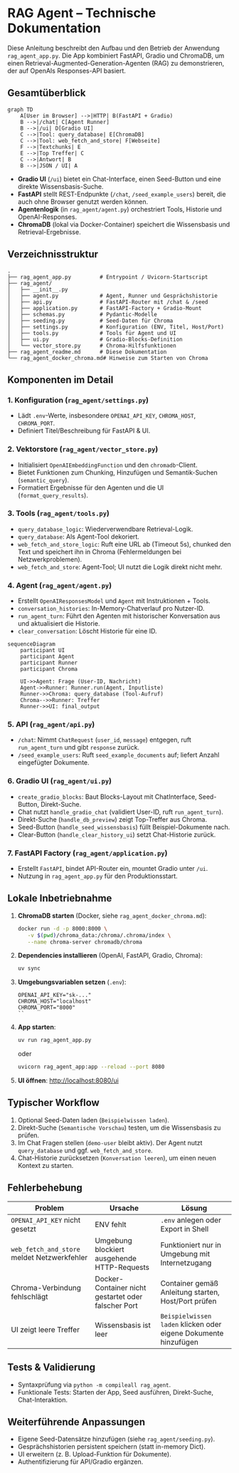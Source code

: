 # RAG Agent – Technische Dokumentation

Diese Anleitung beschreibt den Aufbau und den Betrieb der Anwendung `rag_agent_app.py`. Die App kombiniert FastAPI, Gradio und ChromaDB, um einen Retrieval-Augmented-Generation-Agenten (RAG) zu demonstrieren, der auf OpenAIs Responses-API basiert.

## Gesamtüberblick

```mermaid
graph TD
    A[User im Browser] -->|HTTP| B(FastAPI + Gradio)
    B -->|/chat| C[Agent Runner]
    B -->|/ui| D[Gradio UI]
    C -->|Tool: query_database| E[ChromaDB]
    C -->|Tool: web_fetch_and_store| F[Webseite]
    F -->|Textchunks| E
    E -->|Top Treffer| C
    C -->|Antwort| B
    B -->|JSON / UI| A
```

- **Gradio UI** (`/ui`) bietet ein Chat-Interface, einen Seed-Button und eine direkte Wissensbasis-Suche.
- **FastAPI** stellt REST-Endpunkte (`/chat`, `/seed_example_users`) bereit, die auch ohne Browser genutzt werden können.
- **Agentenlogik** (in `rag_agent/agent.py`) orchestriert Tools, Historie und OpenAI-Responses.
- **ChromaDB** (lokal via Docker-Container) speichert die Wissensbasis und Retrieval-Ergebnisse.

## Verzeichnisstruktur

```
.
├── rag_agent_app.py         # Entrypoint / Uvicorn-Startscript
├── rag_agent/
│   ├── __init__.py
│   ├── agent.py             # Agent, Runner und Gesprächshistorie
│   ├── api.py               # FastAPI-Router mit /chat & /seed
│   ├── application.py       # FastAPI-Factory + Gradio-Mount
│   ├── schemas.py           # Pydantic-Modelle
│   ├── seeding.py           # Seed-Daten für Chroma
│   ├── settings.py          # Konfiguration (ENV, Titel, Host/Port)
│   ├── tools.py             # Tools für Agent und UI
│   ├── ui.py                # Gradio-Blocks-Definition
│   └── vector_store.py      # Chroma-Hilfsfunktionen
├── rag_agent_readme.md      # Diese Dokumentation
└── rag_agent_docker_chroma.md# Hinweise zum Starten von Chroma
```

## Komponenten im Detail

### 1. Konfiguration (`rag_agent/settings.py`)
- Lädt `.env`-Werte, insbesondere `OPENAI_API_KEY`, `CHROMA_HOST`, `CHROMA_PORT`.
- Definiert Titel/Beschreibung für FastAPI & UI.

### 2. Vektorstore (`rag_agent/vector_store.py`)
- Initialisiert `OpenAIEmbeddingFunction` und den `chromadb`-Client.
- Bietet Funktionen zum Chunking, Hinzufügen und Semantik-Suchen (`semantic_query`).
- Formatiert Ergebnisse für den Agenten und die UI (`format_query_results`).

### 3. Tools (`rag_agent/tools.py`)
- `query_database_logic`: Wiederverwendbare Retrieval-Logik.
- `query_database`: Als Agent-Tool dekoriert.
- `web_fetch_and_store_logic`: Ruft eine URL ab (Timeout 5s), chunked den Text und speichert ihn in Chroma (Fehlermeldungen bei Netzwerkproblemen).
- `web_fetch_and_store`: Agent-Tool; UI nutzt die Logik direkt nicht mehr.

### 4. Agent (`rag_agent/agent.py`)
- Erstellt `OpenAIResponsesModel` und `Agent` mit Instruktionen + Tools.
- `conversation_histories`: In-Memory-Chatverlauf pro Nutzer-ID.
- `run_agent_turn`: Führt den Agenten mit historischer Konversation aus und aktualisiert die Historie.
- `clear_conversation`: Löscht Historie für eine ID.

```mermaid
sequenceDiagram
    participant UI
    participant Agent
    participant Runner
    participant Chroma

    UI->>Agent: Frage (User-ID, Nachricht)
    Agent->>Runner: Runner.run(Agent, Inputliste)
    Runner->>Chroma: query_database (Tool-Aufruf)
    Chroma-->>Runner: Treffer
    Runner->>UI: final_output
```

### 5. API (`rag_agent/api.py`)
- `/chat`: Nimmt `ChatRequest` (`user_id`, `message`) entgegen, ruft `run_agent_turn` und gibt `response` zurück.
- `/seed_example_users`: Ruft `seed_example_documents` auf; liefert Anzahl eingefügter Dokumente.

### 6. Gradio UI (`rag_agent/ui.py`)
- `create_gradio_blocks`: Baut Blocks-Layout mit ChatInterface, Seed-Button, Direkt-Suche.
- Chat nutzt `handle_gradio_chat` (validiert User-ID, ruft `run_agent_turn`).
- Direkt-Suche (`handle_db_preview`) zeigt Top-Treffer aus Chroma.
- Seed-Button (`handle_seed_wissensbasis`) füllt Beispiel-Dokumente nach.
- Clear-Button (`handle_clear_history_ui`) setzt Chat-Historie zurück.

### 7. FastAPI Factory (`rag_agent/application.py`)
- Erstellt `FastAPI`, bindet API-Router ein, mountet Gradio unter `/ui`.
- Nutzung in `rag_agent_app.py` für den Produktionsstart.

## Lokale Inbetriebnahme

1. **ChromaDB starten** (Docker, siehe `rag_agent_docker_chroma.md`):
   ```bash
   docker run -d -p 8000:8000 \
      -v $(pwd)/chroma_data:/chroma/.chroma/index \
      --name chroma-server chromadb/chroma
   ```

2. **Dependencies installieren** (OpenAI, FastAPI, Gradio, Chroma):
   ```bash
   uv sync
   ```

3. **Umgebungsvariablen setzen** (`.env`):
   ```env
   OPENAI_API_KEY="sk-..."
   CHROMA_HOST="localhost"
   CHROMA_PORT="8000"
   ``

4. **App starten**:
   ```bash
   uv run rag_agent_app.py
   ```
   oder 
   ```bash
   uvicorn rag_agent_app:app --reload --port 8080
   ```

5. **UI öffnen**: [http://localhost:8080/ui](http://localhost:8080/ui)

## Typischer Workflow

1. Optional Seed-Daten laden (`Beispielwissen laden`).
2. Direkt-Suche (`Semantische Vorschau`) testen, um die Wissensbasis zu prüfen.
3. Im Chat Fragen stellen (`demo-user` bleibt aktiv). Der Agent nutzt `query_database` und ggf. `web_fetch_and_store`.
4. Chat-Historie zurücksetzen (`Konversation leeren`), um einen neuen Kontext zu starten.

## Fehlerbehebung

| Problem | Ursache | Lösung |
|---------|---------|--------|
| `OPENAI_API_KEY` nicht gesetzt | ENV fehlt | `.env` anlegen oder Export in Shell |
| `web_fetch_and_store` meldet Netzwerkfehler | Umgebung blockiert ausgehende HTTP-Requests | Funktioniert nur in Umgebung mit Internetzugang |
| Chroma-Verbindung fehlschlägt | Docker-Container nicht gestartet oder falscher Port | Container gemäß Anleitung starten, Host/Port prüfen |
| UI zeigt leere Treffer | Wissensbasis ist leer | `Beispielwissen laden` klicken oder eigene Dokumente hinzufügen |

## Tests & Validierung

- Syntaxprüfung via `python -m compileall rag_agent`.
- Funktionale Tests: Starten der App, Seed ausführen, Direkt-Suche, Chat-Interaktion.

## Weiterführende Anpassungen

- Eigene Seed-Datensätze hinzufügen (siehe `rag_agent/seeding.py`).
- Gesprächshistorien persistent speichern (statt in-memory Dict).
- UI erweitern (z. B. Upload-Funktion für Dokumente).
- Authentifizierung für API/Gradio ergänzen.

